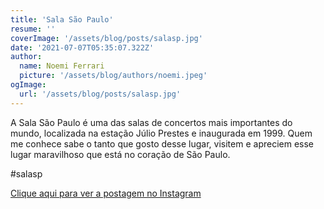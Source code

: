 ```yaml
---
title: 'Sala São Paulo'
resume: ''
coverImage: '/assets/blog/posts/salasp.jpg'
date: '2021-07-07T05:35:07.322Z'
author:
  name: Noemi Ferrari
  picture: '/assets/blog/authors/noemi.jpeg'
ogImage:
  url: '/assets/blog/posts/salasp.jpg'
---
```


A Sala São Paulo é uma das salas de concertos mais importantes do mundo, localizada na estação Júlio Prestes e inaugurada em 1999.
Quem me conhece sabe o tanto que gosto desse lugar, visitem e apreciem esse lugar maravilhoso que está no coração de São Paulo.

#salasp

[Clique aqui para ver a postagem no Instagram](https://www.instagram.com/p/CRCIUS5Lljg/)
